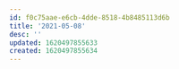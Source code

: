 ```yaml
---
id: f0c75aae-e6cb-4dde-8518-4b8485113d6b
title: '2021-05-08'
desc: ''
updated: 1620497855633
created: 1620497855634
---
```


